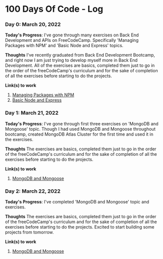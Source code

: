 # 100 Days Of Code - Log

### Day 0: March 20, 2022 

**Today's Progress**: I've gone through many exercises on Back End Development and APIs on FreeCodeCamp. Specifically 'Managing Packages with NPM' and 'Basic Node and Express' topics.

**Thoughts** I've recently graduated from Back End Development Bootcamp, and right now I am just trying to develop myself more in Back End Development. All of the exercises are basics, completed them just to go in the order of the freeCodeCamp's curriculum and for the sake of completion of all the exercises before starting to do the projects.

**Link(s) to work**
1. [Managing Packages with NPM](https://replit.com/@PerizatIbraeva/boilerplate-npm#.replit)
2. [Basic Node and Express](https://replit.com/@PerizatIbraeva/boilerplate-express-1#.replit)


### Day 1: March 21, 2022 

**Today's Progress**: I've gone through first three exercises on 'MongoDB and Mongoose' topic. Though I had used MongoDB and Mongoose throughout bootcamp, created MongoDB Atlas Cluster for the first time and used it in the exercises.

**Thoughts** The exercises are basics, completed them just to go in the order of the freeCodeCamp's curriculum and for the sake of completion of all the exercises before starting to do the projects.

**Link(s) to work**
1. [MongoDB and Mongoose](https://replit.com/@PerizatIbraeva/boilerplate-mongomongoose#.replit)

### Day 2: March 22, 2022 

**Today's Progress**: I've completed 'MongoDB and Mongoose' topic and exercises.

**Thoughts** The exercises are basics, completed them just to go in the order of the freeCodeCamp's curriculum and for the sake of completion of all the exercises before starting to do the projects. Excited to start building some projects from tomorrow.

**Link(s) to work**
1. [MongoDB and Mongoose](https://replit.com/@PerizatIbraeva/boilerplate-mongomongoose#.replit)
